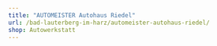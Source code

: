```yaml
---
title: "AUTOMEISTER Autohaus Riedel"
url: /bad-lauterberg-im-harz/automeister-autohaus-riedel/
shop: Autowerkstatt
---
```

